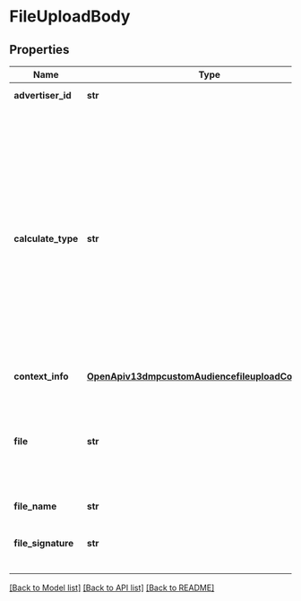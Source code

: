 # FileUploadBody

## Properties
Name | Type | Description | Notes
------------ | ------------- | ------------- | -------------
**advertiser_id** | **str** | Advertiser ID. | [required] 
**calculate_type** | **str** | Encryption type. The value for this field must be consistent with the actual file data. Otherwise, your upload will fail or you will not be able to create a valid audience. For enum values, see Enumeration - Encryption Type. | [required] 
**context_info** | [**OpenApiv13dmpcustomAudiencefileuploadContextInfo**](OpenApiv13dmpcustomAudiencefileuploadContextInfo.md) |  | [optional] 
**file** | **str** | Data files. Only supports CSV and TXT files. The file suffixes should exactly be .csv or .txt. | [required] 
**file_name** | **str** | FileName. | [optional] 
**file_signature** | **str** | The file&#x27;s MD5, which is used for server-side verification. | [required] 

[[Back to Model list]](../README.md#documentation-for-models) [[Back to API list]](../README.md#documentation-for-api-endpoints) [[Back to README]](../README.md)

